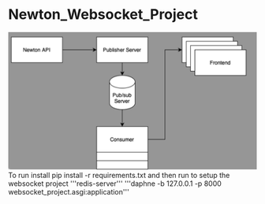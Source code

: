 # Newton_Websocket_Project
![Logo](System_Design/Plan.png)
To run install pip install -r requirements.txt 
and then run to setup the websocket project
'''redis-server'''
'''daphne -b 127.0.0.1 -p 8000 websocket_project.asgi:application'''
